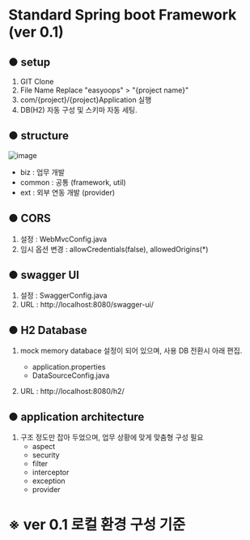 # Standard Spring boot Framework (ver 0.1)

## ● setup
1. GIT Clone
2. File Name Replace "easyoops" > "{project name}"
3. com/{project}/{project}Application 실행
4. DB(H2) 자동 구성 및 스키마 자동 세팅.

## ● structure
![image](https://user-images.githubusercontent.com/13517312/170916737-aa3627dc-cc0b-4626-988a-b397589b7824.png)

- biz : 업무 개발
- common : 공통 (framework, util)
- ext : 외부 연동 개발 (provider)

## ● CORS 
1. 설정 : WebMvcConfig.java
2. 임시 옵션 변경 : allowCredentials(false), allowedOrigins(*)

## ● swagger UI
1. 설정 : SwaggerConfig.java
2. URL : http://localhost:8080/swagger-ui/

## ● H2 Database
1. mock memory databace 설정이 되어 있으며, 사용 DB 전환시 아래 편집.
   - application.properties
   - DataSourceConfig.java

2. URL : http://localhost:8080/h2/

## ● application architecture
1. 구조 정도만 잡아 두었으며, 업무 상황에 맞게 맞춤형 구성 필요
   - aspect
   - security
   - filter
   - interceptor
   - exception
   - provider

# ※ ver 0.1 로컬 환경 구성 기준
